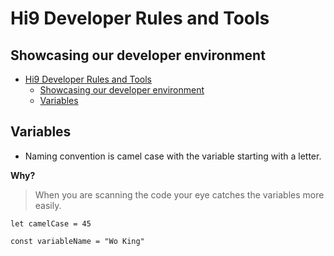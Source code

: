 #  Hi9 Developer Rules and Tools
## Showcasing our developer environment

- [Hi9 Developer Rules and Tools](#hi9-developer-rules-and-tools)
  - [Showcasing our developer environment](#showcasing-our-developer-environment)
  - [Variables](#variables)

## Variables

* Naming convention is camel case with the variable starting with a letter. 

**Why?**
> When you are scanning the code your eye catches the variables more easily.

```
let camelCase = 45
 
const variableName = "Wo King"
```
